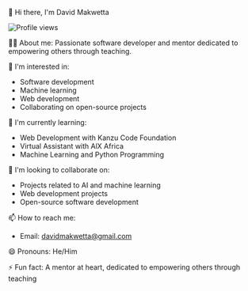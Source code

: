 👋 Hi there, I'm David Makwetta

![Profile views](https://komarev.com/ghpvc/?username=DavidMakwetta&color=blue)

👨‍💻 About me: Passionate software developer and mentor dedicated to empowering others through teaching.

👀 I'm interested in:
- Software development
- Machine learning
- Web development
- Collaborating on open-source projects

🌱 I'm currently learning:
- Web Development with Kanzu Code Foundation
- Virtual Assistant with AlX Africa
- Machine Learning and Python Programming

💞 I'm looking to collaborate on:
- Projects related to AI and machine learning
- Web development projects
- Open-source software development

📫 How to reach me:
- Email: davidmakwetta@gmail.com
  
😄 Pronouns: He/Him

⚡ Fun fact: A mentor at heart, dedicated to empowering others through teaching
